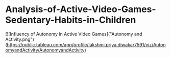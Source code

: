 # Analysis-of-Active-Video-Games-Sedentary-Habits-in-Children

[![Influency of Autonomy in Active Video Games]("Autonomy and Activity.png")(https://public.tableau.com/app/profile/lakshmi.priya.diwakar7591/viz/AutonomyandActivity/AutonomyandActivity)
